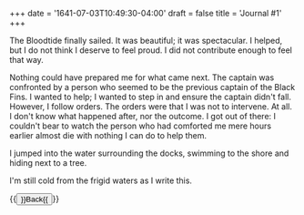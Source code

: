 +++
date = '1641-07-03T10:49:30-04:00'
draft = false
title = 'Journal #1'
+++

The Bloodtide finally sailed. It was beautiful; it was spectacular.
I helped, but I do not think I deserve to feel proud. I did not 
contribute enough to feel that way.

Nothing could have prepared me for what came next.
The captain was confronted by a person who seemed to be the 
previous captain of the Black Fins. I wanted to help; I wanted to 
step in and ensure the captain didn't fall. However, I follow orders.
The orders were that I was not to intervene. At all. I don't know what
happened after, nor the outcome. I got out of there: I couldn't bear to
watch the person who had comforted me mere hours earlier almost die with
nothing I can do to help them.

I jumped into the water surrounding the docks, swimming to the shore and 
hiding next to a tree.

I'm still cold from the frigid waters as I write this.

{{<button href="../../..">}}Back{{</button>}}
